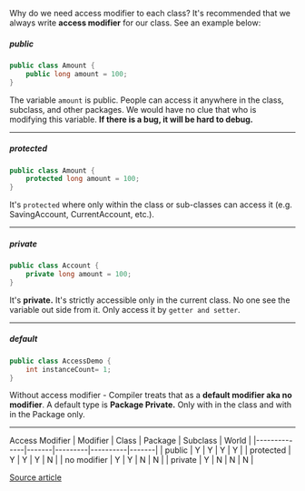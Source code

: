 Why do we need access modifier to each class? 
It's recommended that we always write **access modifier** for our class. See an example below:

##### public
```java
public class Amount {
    public long amount = 100;
}
```

The variable `amount` is public. People can access it anywhere in the class, subclass, and other packages. We would have no clue that who is modifying this variable. **If there is a bug, it will be hard to debug.** 

----------

##### protected

```java
public class Amount {
    protected long amount = 100;
}
```

It's `protected` where only within the class or sub-classes can access it (e.g. SavingAccount, CurrentAccount, etc.).

----------

##### private

```java
public class Account {   
    private long amount = 100;
}
```
It's **private.** It's strictly accessible only in the current class. No one see the variable out side from it. Only access it by `getter and setter`.

----------

##### default

```java
public class AccessDemo {   
    int instanceCount= 1;   
}
```
Without access modifier - Compiler treats that as a **default modifier aka no modifier**. A default type is **Package Private.** Only with in the class and with in the Package only.

----------


Access Modifier
| Modifier     | Class | Package | Subclass | World |
|--------------|-------|---------|----------|-------|
| public       | Y     | Y       | Y        | Y     |
| protected    | Y     | Y       | Y        | N     |
| no modifier  | Y     | Y       | N        | N     |
| private      | Y     | N       | N        | N     |


[Source article](http://codeinventions.blogspot.com/2014/09/default-access-modifier-in-java-or-no.html)
